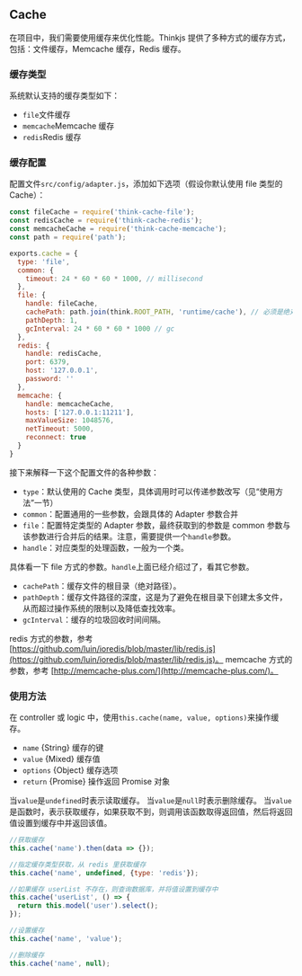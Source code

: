## Cache
在项目中，我们需要使用缓存来优化性能。Thinkjs 提供了多种方式的缓存方式，包括：文件缓存，Memcache 缓存，Redis 缓存。

### 缓存类型
系统默认支持的缓存类型如下：

* `file`文件缓存
* `memcache`Memcache 缓存
* `redis`Redis 缓存

### 缓存配置
配置文件`src/config/adapter.js`，添加如下选项（假设你默认使用 file 类型的 Cache）：

```js
const fileCache = require('think-cache-file');
const redisCache = require('think-cache-redis');
const memcacheCache = require('think-cache-memcache');
const path = require('path');

exports.cache = {
  type: 'file',
  common: {
    timeout: 24 * 60 * 60 * 1000, // millisecond
  },
  file: {
    handle: fileCache,
    cachePath: path.join(think.ROOT_PATH, 'runtime/cache'), // 必须是绝对路径
    pathDepth: 1,
    gcInterval: 24 * 60 * 60 * 1000 // gc
  },
  redis: {
    handle: redisCache,
    port: 6379,
    host: '127.0.0.1',
    password: ''
  },
  memcache: {
    handle: memcacheCache,
    hosts: ['127.0.0.1:11211'],
    maxValueSize: 1048576,
    netTimeout: 5000,
    reconnect: true
  }
}

```
接下来解释一下这个配置文件的各种参数：
* `type`：默认使用的 Cache 类型，具体调用时可以传递参数改写（见“使用方法”一节）
* `common`：配置通用的一些参数，会跟具体的 Adapter 参数合并
* `file`：配置特定类型的 Adapter 参数，最终获取到的参数是 common 参数与该参数进行合并后的结果。注意，需要提供一个`handle`参数。
* `handle`：对应类型的处理函数，一般为一个类。

具体看一下 file 方式的参数。`handle`上面已经介绍过了，看其它参数。
* `cachePath`：缓存文件的根目录（绝对路径）。
* `pathDepth`：缓存文件路径的深度，这是为了避免在根目录下创建太多文件，从而超过操作系统的限制以及降低查找效率。
* `gcInterval`：缓存的垃圾回收时间间隔。

redis 方式的参数，参考 [https://github.com/luin/ioredis/blob/master/lib/redis.js](https://github.com/luin/ioredis/blob/master/lib/redis.js)。
memcache 方式的参数，参考 [http://memcache-plus.com/](http://memcache-plus.com/)。

### 使用方法
在 controller 或 logic 中，使用`this.cache(name, value, options)`来操作缓存。

* `name` {String} 缓存的键
* `value` {Mixed} 缓存值
* `options` {Object} 缓存选项
* `return` {Promise} 操作返回 Promise 对象

当`value`是`undefined`时表示读取缓存。
当`value`是`null`时表示删除缓存。
当`value`是函数时，表示获取缓存，如果获取不到，则调用该函数取得返回值，然后将返回值设置到缓存中并返回该值。

```js
//获取缓存
this.cache('name').then(data => {});

//指定缓存类型获取，从 redis 里获取缓存
this.cache('name', undefined, {type: 'redis'});

//如果缓存 userList 不存在，则查询数据库，并将值设置到缓存中
this.cache('userList', () => {
  return this.model('user').select();
});

//设置缓存
this.cache('name', 'value');

//删除缓存
this.cache('name', null);

```
